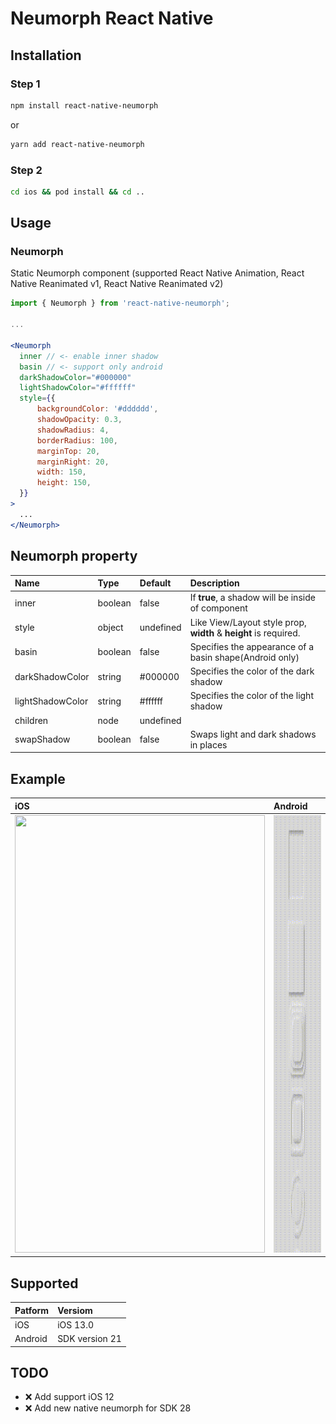 # Neumorph React Native

## Installation

### Step 1
```bash
npm install react-native-neumorph
```
or
```bash
yarn add react-native-neumorph
```

### Step 2

```bash 
cd ios && pod install && cd ..
```

## Usage

### Neumorph
Static Neumorph component (supported React Native Animation, React Native Reanimated v1, React Native Reanimated v2)
```jsx
import { Neumorph } from 'react-native-neumorph';

...

<Neumorph
  inner // <- enable inner shadow
  basin // <- support only android
  darkShadowColor="#000000"
  lightShadowColor="#ffffff"
  style={{
      backgroundColor: '#dddddd',
      shadowOpacity: 0.3,
      shadowRadius: 4,
      borderRadius: 100,
      marginTop: 20,
      marginRight: 20,
      width: 150,
      height: 150,
  }}
>
  ...
</Neumorph>
```

## Neumorph property
Name | Type | Default | Description
:--- | :--- | :--- | :---
inner | boolean | false | 	If **true**, a shadow will be inside of component
style | object | undefined | Like View/Layout style prop, **width** & **height** is required. 
basin | boolean | false | Specifies the appearance of a basin shape(Android only)
darkShadowColor | string | #000000 | Specifies the color of the dark shadow
lightShadowColor | string | #ffffff | Specifies the color of the light shadow
children | node | undefined | 
swapShadow | boolean | false | Swaps light and dark shadows in places

## Example

iOS | Android
:--- | :---
<img src="assets/iOS.gif" width="400" height="700"/> | <img src="assets/Android.gif" width="400" height="700"/>


## Supported

Patform | Versiom
:--- | :----
iOS | iOS 13.0
Android | SDK version 21

## TODO
- ❌ Add support iOS 12
- ❌ Add new native neumorph for SDK 28